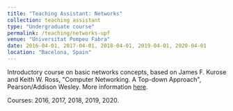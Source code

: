 ```yaml
---
title: "Teaching Assistant: Networks"
collection: teaching assistant
type: "Undergraduate course"
permalink: /teaching/networks-upf
venue: "Universitat Pompeu Fabra"
date: 2016-04-01, 2017-04-01, 2018-04-01, 2019-04-01, 2020-04-01
location: "Bacelona, Spain"
---
```


Introductory course on basic networks concepts, based on James F. Kurose and Keith W. Ross, "Computer Networking. A Top-down Approach", Pearson/Addison Wesley. More information [here](https://www.upf.edu/en/web/graus/grau-enginyeria-xarxes-telecomunicacio).

Courses: 2016, 2017, 2018, 2019, 2020.